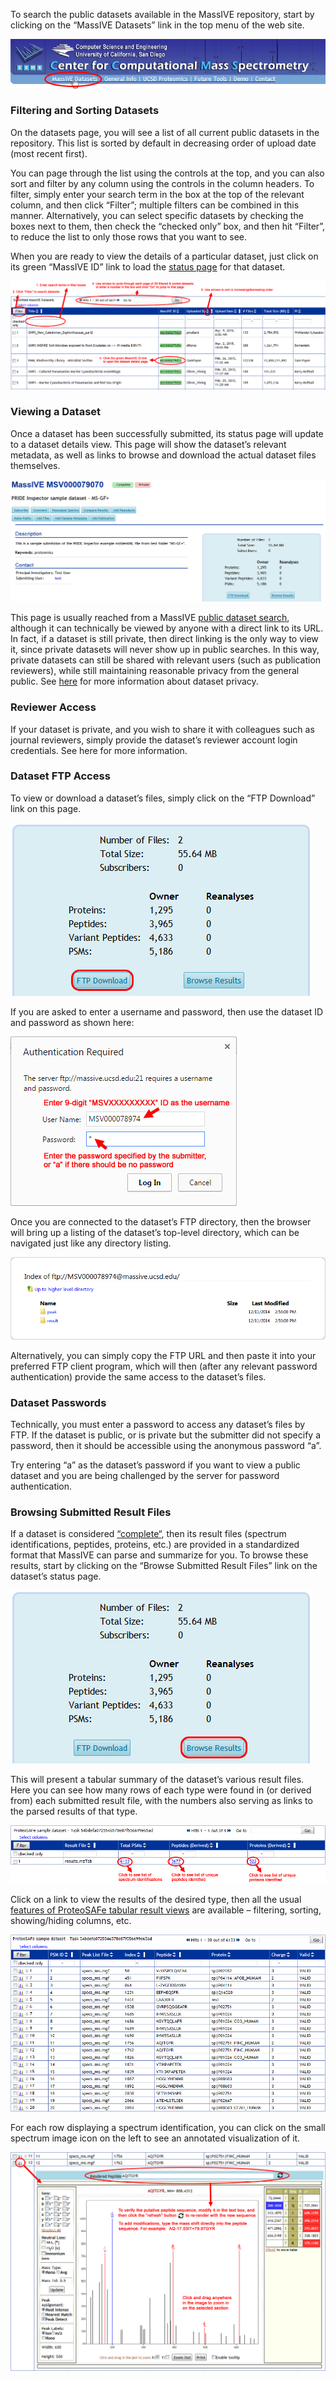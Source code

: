 To search the public datasets available in the MassIVE repository, start by clicking on the “MassIVE Datasets” link in the top menu of the web site.

![](img/access_public_datasets/MassIVE_dataset_browsing.png)

### Filtering and Sorting Datasets

On the datasets page, you will see a list of all current public datasets in the repository. This list is sorted by default in decreasing order of upload date (most recent first).

You can page through the list using the controls at the top, and you can also sort and filter by any column using the controls in the column headers. To filter, simply enter your search term in the box at the top of the relevant column, and then click “Filter”; multiple filters can be combined in this manner. Alternatively, you can select specific datasets by checking the boxes next to them, then check the “checked only” box, and then hit “Filter”, to reduce the list to only those rows that you want to see.

When you are ready to view the details of a particular dataset, just click on its green “MassIVE ID” link to load the [status page](access-public-datasets) for that dataset.

![](img/access_public_datasets/MassIVE_dataset_list.png)

### Viewing a Dataset

Once a dataset has been successfully submitted, its status page will update to a dataset details view. This page will show the dataset’s relevant metadata, as well as links to browse and download the actual dataset files themselves.

![](img/access_public_datasets/MassIVE_dataset_page.png)

This page is usually reached from a MassIVE [public dataset search](access-public-datasets), although it can technically be viewed by anyone with a direct link to its URL. In fact, if a dataset is still private, then direct linking is the only way to view it, since private datasets will never show up in public searches. In this way, private datasets can still be shared with relevant users (such as publication reviewers), while still maintaining reasonable privacy from the general public. See [here](submit-data) for more information about dataset privacy.

### Reviewer Access

If your dataset is private, and you wish to share it with colleagues such as journal reviewers, simply provide the dataset’s reviewer account login credentials. See here for more information.

### Dataset FTP Access

To view or download a dataset’s files, simply click on the “FTP Download” link on this page.

![](img/access_public_datasets/MassIVE_FTP_download.png)

If you are asked to enter a username and password, then use the dataset ID and password as shown here:

![](img/access_public_datasets/MassIVE_Chrome_FTP_login.png)

Once you are connected to the dataset’s FTP directory, then the browser will bring up a listing of the dataset’s top-level directory, which can be navigated just like any directory listing.

![](img/access_public_datasets/MassIVE_FTP_browser.png)

Alternatively, you can simply copy the FTP URL and then paste it into your preferred FTP client program, which will then (after any relevant password authentication) provide the same access to the dataset’s files.

### Dataset Passwords

Technically, you must enter a password to access any dataset’s files by FTP. If the dataset is public, or is private but the submitter did not specify a password, then it should be accessible using the anonymous password “a”.

Try entering “a” as the dataset’s password if you want to view a public dataset and you are being challenged by the server for password authentication.

### Browsing Submitted Result Files

If a dataset is considered [“complete“](submit-data), then its result files (spectrum identifications, peptides, proteins, etc.) are provided in a standardized format that MassIVE can parse and summarize for you. To browse these results, start by clicking on the “Browse Submitted Result Files” link on the dataset’s status page.

![](img/access_public_datasets/MassIVE_browse_results.png)

This will present a tabular summary of the dataset’s various result files. Here you can see how many rows of each type were found in (or derived from) each submitted result file, with the numbers also serving as links to the parsed results of that type.

![](img/access_public_datasets/MassIVE_result_files.png)

Click on a link to view the results of the desired type, then all the usual [features of ProteoSAFe tabular result views](access-public-datasets) are available – filtering, sorting, showing/hiding columns, etc.

![](img/access_public_datasets/MassIVE_result_view.png)

For each row displaying a spectrum identification, you can click on the small spectrum image icon on the left to see an annotated visualization of it.

![](img/access_public_datasets/MassIVE_result_image.png)
